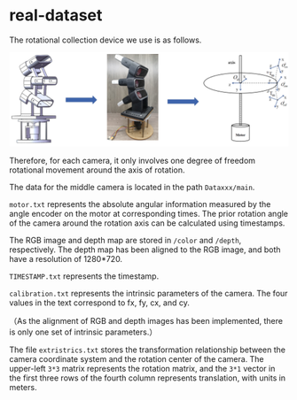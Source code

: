 # real-dataset

The rotational collection device we use is as follows.

![image-20240107154517138](README.assets/image-20240107154517138.png)

Therefore, for each camera, it only involves one degree of freedom rotational movement around the axis of rotation.

The data for the middle camera is located in the path `Dataxxx/main`.



`motor.txt` represents the absolute angular information measured by the angle encoder on the motor at corresponding times. The prior rotation angle of the camera around the rotation axis can be calculated using timestamps.



The RGB image and depth map are stored in `/color` and `/depth`, respectively. The depth map has been aligned to the RGB image, and both have a resolution of 1280*720.



`TIMESTAMP.txt` represents the timestamp.



`calibration.txt` represents the intrinsic parameters of the camera. The four values in the text correspond to fx, fy, cx, and cy.

（As the alignment of RGB and depth images has been implemented, there is only one set of intrinsic parameters.）



The file `extristrics.txt` stores the transformation relationship between the camera coordinate system and the rotation center of the camera. The upper-left `3*3` matrix represents the rotation matrix, and the `3*1` vector in the first three rows of the fourth column represents translation, with units in meters.



